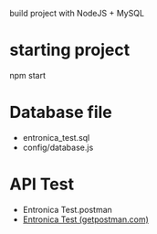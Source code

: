 build project with NodeJS + MySQL

# starting project 
npm start

# Database file 
- entronica_test.sql
- config/database.js

# API Test
- Entronica Test.postman
- [Entronica Test (getpostman.com)](https://documenter.getpostman.com/view/30212667/2sA3QzbUYc)